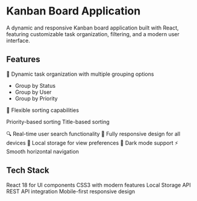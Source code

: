 # Kanban Board Application
A dynamic and responsive Kanban board application built with React, featuring customizable task organization, filtering, and a modern user interface.

## Features
🎯 Dynamic task organization with multiple grouping options

- Group by Status
- Group by User
- Group by Priority

🔄 Flexible sorting capabilities

Priority-based sorting
Title-based sorting

🔍 Real-time user search functionality
📱 Fully responsive design for all devices
💾 Local storage for view preferences
🎨 Dark mode support
⚡ Smooth horizontal navigation

## Tech Stack

React 18 for UI components
CSS3 with modern features
Local Storage API
REST API integration
Mobile-first responsive design
